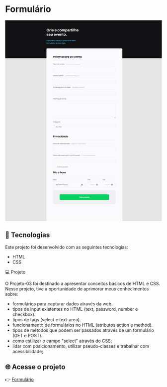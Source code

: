 # Formulário

![Captura de Tela do Projeto](./.github/preview.png)


## 🚀 Tecnologias

Este projeto foi desenvolvido com as seguintes tecnologias:
- HTML
- CSS

💻 Projeto

O Projeto-03 foi destinado a apresentar conceitos básicos de HTML e CSS. Nesse projeto, tive a oportunidade de aprimorar meus conhecimentos sobre:

- formulários para capturar dados através da web.
- tipos de input existentes no HTML (text, password, number e checkbox).
- tipos de tags (select e text-area).
- funcionamento de formulários no HTML (atributos action e method).
- tipos de métodos que podem ser passados através de um formulário (GET e POST).
- como estilizar o campo "select" através do CSS;
- lidar com posicionamento, utilizar pseudo-classes e trabalhar com acessibilidade;

## 🌐 Acesse o projeto
👉 [Formulário](https://erika-nicolly.github.io/Formulario/)
